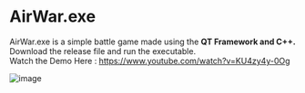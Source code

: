 # AirWar.exe
AirWar.exe is a simple battle game made using the **QT Framework and C++.** <br />
Download the release file and run the executable. <br />
Watch the Demo Here : https://www.youtube.com/watch?v=KU4zy4y-0Og <br />

![image](https://user-images.githubusercontent.com/59500722/209434287-8cc96ff3-2ce6-49b0-b4a0-b06a049e3e95.png)
